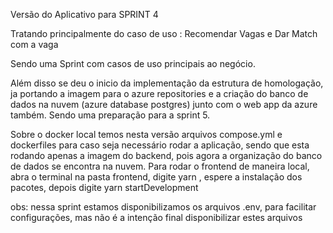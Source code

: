 Versão do Aplicativo para SPRINT 4

Tratando principalmente do caso de uso : Recomendar Vagas e Dar Match com a vaga

Sendo uma Sprint com casos de uso principais ao negócio.

Além disso se deu o inicio da implementação da estrutura de homologação, ja portando a imagem para o azure repositories e a criação do banco de dados na nuvem (azure database postgres) junto com o web app da azure também. Sendo uma preparação para a sprint 5.

Sobre o docker local temos nesta versão arquivos compose.yml e dockerfiles para caso seja necessário rodar a aplicação, sendo que esta rodando apenas a imagem do backend, pois agora a organização do banco de dados se encontra na nuvem.
Para rodar o frontend de maneira local, abra o terminal na pasta frontend, digite yarn , espere a instalação dos pacotes, depois digite yarn startDevelopment

obs: nessa sprint estamos disponibilizamos os arquivos .env, para facilitar configurações, mas não é a intenção final disponibilizar estes arquivos
